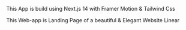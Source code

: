 This App is build using Next.js 14 with Framer Motion & Tailwind Css 

This Web-app is Landing Page of a beautiful & Elegant Website Linear  